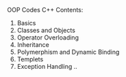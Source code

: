 OOP Codes 
C++
Contents:
1. Basics
2. Classes and Objects
3. Operator Overloading
4. Inheritance
5. Polymerphism and Dynamic Binding
6. Templets
7. Exception Handling
..
